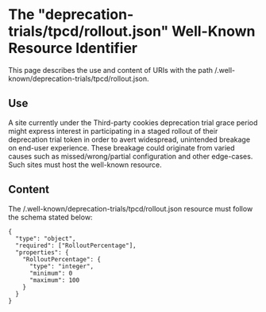 # ​​The "deprecation-trials/tpcd/rollout.json" Well-Known Resource Identifier

This page describes the use and content of URIs with the path /.well-known/deprecation-trials/tpcd/rollout.json.

## Use
A site currently under the Third-party cookies deprecation trial grace period might express interest in participating in a staged rollout of their deprecation trial token in order to avert widespread, unintended breakage on end-user experience. These breakage could originate from varied causes such as missed/wrong/partial configuration and other edge-cases. Such sites must host the well-known resource.

## Content
The /.well-known/deprecation-trials/tpcd/rollout.json resource must follow the schema stated below:

```
{
  "type": "object",
  "required": ["RolloutPercentage"],
  "properties": {
    "RolloutPercentage": {
      "type": "integer",
      "minimum": 0
      "maximum": 100
    }
  }
}
```
